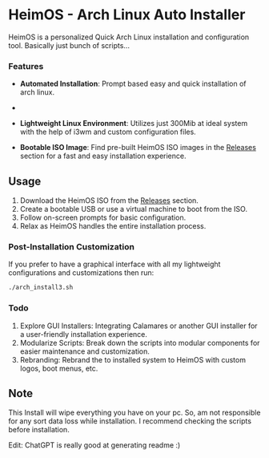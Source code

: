 # HeimOS - Arch Linux Auto Installer

HeimOS is a personalized Quick Arch Linux installation and configuration tool. Basically just bunch of scripts...

### Features

- **Automated Installation**: Prompt based easy and quick installation of arch linux.
- 
- **Lightweight Linux Environment**: Utilizes just 300Mib at ideal system with the help of i3wm and custom configuration files.

- **Bootable ISO Image**: Find pre-built HeimOS ISO images in the [Releases](https://github.com/samay15jan/heimos/releases) section for a fast and easy installation experience.

## Usage

1. Download the HeimOS ISO from the [Releases](https://github.com/samay15jan/heimos/releases) section.
2. Create a bootable USB or use a virtual machine to boot from the ISO.
3. Follow on-screen prompts for basic configuration.
4. Relax as HeimOS handles the entire installation process.

### Post-Installation Customization

If you prefer to have a graphical interface with all my lightweight configurations and customizations then run:
```bash
./arch_install3.sh
```

### Todo

1. Explore GUI Installers: Integrating Calamares or another GUI installer for a user-friendly installation experience.
2. Modularize Scripts: Break down the scripts into modular components for easier maintenance and customization.
3. Rebranding: Rebrand the to installed system to HeimOS with custom logos, boot menus, etc.

## Note 

This Install will wipe everything you have on your pc. So, am not responsible for any sort data loss while installation. 
I recommend checking the scripts before installation.

Edit: ChatGPT is really good at generating readme :)
